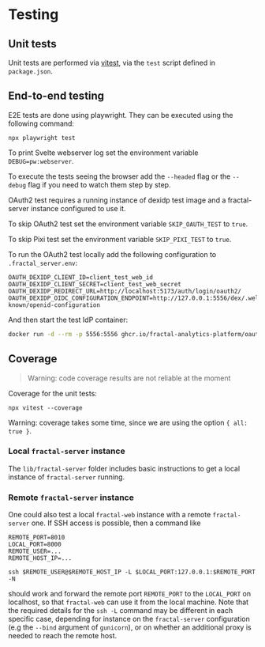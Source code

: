# Testing

## Unit tests

Unit tests are performed via [vitest](https://vitest.dev), via the `test` script defined in `package.json`.

## End-to-end testing

E2E tests are done using playwright. They can be executed using the following command:

```
npx playwright test
```

To print Svelte webserver log set the environment variable `DEBUG=pw:webserver`.

To execute the tests seeing the browser add the `--headed` flag or the `--debug` flag if you need to watch them step by step.

OAuth2 test requires a running instance of dexidp test image and a fractal-server instance configured to use it.

To skip OAuth2 test set the environment variable `SKIP_OAUTH_TEST` to `true`.

To skip Pixi test set the environment variable `SKIP_PIXI_TEST` to `true`.

To run the OAuth2 test locally add the following configuration to `.fractal_server.env`:

```
OAUTH_DEXIDP_CLIENT_ID=client_test_web_id
OAUTH_DEXIDP_CLIENT_SECRET=client_test_web_secret
OAUTH_DEXIDP_REDIRECT_URL=http://localhost:5173/auth/login/oauth2/
OAUTH_DEXIDP_OIDC_CONFIGURATION_ENDPOINT=http://127.0.0.1:5556/dex/.well-known/openid-configuration
```

And then start the test IdP container:

```sh
docker run -d --rm -p 5556:5556 ghcr.io/fractal-analytics-platform/oauth:0.1
```

## Coverage

> Warning: code coverage results are not reliable at the moment

Coverage for the unit tests:

```
npx vitest --coverage
```

Warning: coverage takes some time, since we are using the option `{ all: true }`.

### Local `fractal-server` instance

The `lib/fractal-server` folder includes basic instructions to get a local
instance of `fractal-server` running.

### Remote `fractal-server` instance

One could also test a local `fractal-web` instance with a remote `fractal-server` one.
If SSH access is possible, then a command like
```
REMOTE_PORT=8010
LOCAL_PORT=8000
REMOTE_USER=...
REMOTE_HOST_IP=...

ssh $REMOTE_USER@$REMOTE_HOST_IP -L $LOCAL_PORT:127.0.0.1:$REMOTE_PORT -N
```
should work and forward the remote port `REMOTE_PORT` to the `LOCAL_PORT` on
localhost, so that `fractal-web` can use it from the local machine. Note that
the required details for the `ssh -L` command may be different in each specific
case, depending for instance on the `fractal-server` configuration (e.g the
`--bind` argument of `gunicorn`), or on whether an additional proxy is needed
to reach the remote host.
